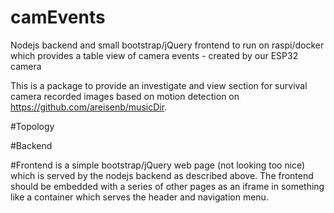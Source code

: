 # camEvents
Nodejs backend and small bootstrap/jQuery frontend to run on raspi/docker which provides a table view of camera events - created by our ESP32 camera

This is a package to provide an investigate and view section for survival camera recorded images based on motion detection on https://github.com/areisenb/musicDir. 

#Topology

#Backend

#Frontend
is a simple bootstrap/jQuery web page (not looking too nice) which is served by the nodejs backend as described above. 
The frontend should be embedded with a series of other pages as an iframe in something like a container which serves the header and navigation menu. 

